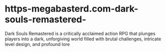 # https-megabasterd.com-dark-souls-remastered-
Dark Souls Remastered is a critically acclaimed action RPG that plunges players into a dark, unforgiving world filled with brutal challenges, intricate level design, and profound lore
